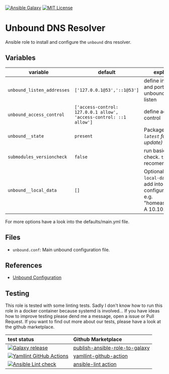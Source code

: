 [![Ansible Galaxy](https://raw.githubusercontent.com/roles-ansible/ansible_role_unbound/main/.github/galaxy.svg?sanitize=true)](https://galaxy.ansible.com/do1jlr/unbound) [![MIT License](https://raw.githubusercontent.com/roles-ansible/ansible_role_unbound/main/.github/license.svg?sanitize=true)](https://github.com/roles-ansible/ansible_role_unbound/blob/main/LICENSE)

 Unbound DNS Resolver
======================

Ansible role to install and configure the `unbound` dns resolver.

Variables
---------

| variable | default | explaination |
| -------- | ------- | ------------ |
| ``unbound_listen_addresses`` | ``['127.0.0.1@53','::1@53']`` | define interfaces and ports where unbound should listen |
| ``unbound_access_control``  | ``['access-control: 127.0.0.1 allow', 'access-control: ::1 allow']`` | define access control |
| ``unbound__state`` | ``present`` | Package state. *(use ``latest`` for explicit update)*
| ``submodules_versioncheck`` | ``false`` | run basic versions check. ``true`` is recomended. |
| ``unbound__local_data`` | ``[]`` | Optional list of ``local-data`` entries to add into DNS configuration <br> e.g. "homeassistant.local A 10.10.0.22" |

For more options have a look into the defaults/main.yml file.

 Files
-------

* `unbound.conf`:
  Main unbound configuration file.


 References
------------

* [Unbound Configuration](https://nlnetlabs.nl/documentation/unbound/unbound.conf/)

## Testing
This role is tested with some linting tests. Sadly I don't know how to run this role in a docker container because systemd is involved... If you have ideas how to improve testing please dend me a message, open a issue or Pull Request.
If you want to find out more about our tests, please have a look at the github marketplace.

| test status | Github Marketplace |
| :---------  | :----------------  |
| [![Galaxy release](https://github.com/roles-ansible/ansible_role_unbound/actions/workflows/galaxy.yml/badge.svg)](https://github.com/roles-ansible/ansible_role_unbound/actions/workflows/galaxy.yml) | [publish-ansible-role-to-galaxy](https://github.com/marketplace/actions/publish-ansible-role-to-galaxy) |
| [![Yamllint GitHub Actions](https://github.com/roles-ansible/ansible_role_unbound/actions/workflows/yamllint.yaml/badge.svg)](https://github.com/roles-ansible/ansible_role_unbound/actions/workflows/yamllint.yaml) | [yamllint-github-action](https://github.com/marketplace/actions/yamllint-github-action) |
| [![Ansible Lint check](https://github.com/roles-ansible/ansible_role_unbound/actions/workflows/ansible-linting-check.yml/badge.svg)](https://github.com/roles-ansible/ansible_role_unbound/actions/workflows/ansible-linting-check.yml) | [ansible-lint action](https://github.com/marketplace/actions/ansible-lint)

